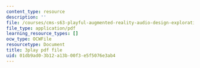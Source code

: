 ```yaml
---
content_type: resource
description: ''
file: /courses/cms-s63-playful-augmented-reality-audio-design-exploration-fall-2019/01db9ad03b12a13b00f3e5f5076e3ab4_f_0NSQj0Dyk.pdf
file_type: application/pdf
learning_resource_types: []
ocw_type: OCWFile
resourcetype: Document
title: 3play pdf file
uid: 01db9ad0-3b12-a13b-00f3-e5f5076e3ab4
---
```

